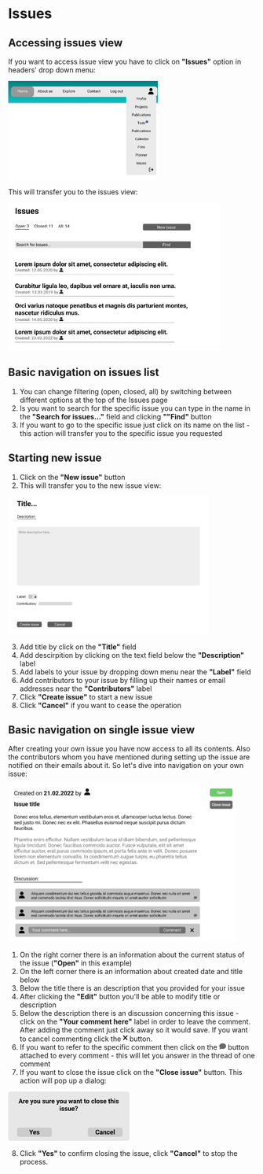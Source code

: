 # Issues

## Accessing issues view

If you want to access issue view you have to click on **"Issues"** option in headers' drop down menu:

<img src='../../img/header.png' height=200>

This will transfer you to the issues view:

<img src='../../img/issues.png' height=300>

## Basic navigation on issues list

1. You can change filtering (open, closed, all) by switching between different options at the top of the Issues page 
2. Is you want to search for the specific issue you can type in the name in the **"Search for issues..."** field and clicking **""Find"** button
3. If you want to go to the specific issue just click on its name on the list - this action will transfer you to the specific issue you requested

## Starting new issue

1. Click on the **"New issue"** button
2. This will transfer you to the new issue view:

<img src='../../img/new issue.png' height=280>    

3. Add title by click on the **"Title"** field
4. Add descirpition by clicking on the text field below the **"Description"** label
5. Add labels to your issue by dropping down menu near the **"Label"** field
6. Add contributors to your issue by filling up their names or email addresses near the **"Contributors"** label
7. Click **"Create issue"** to start a new issue
8. Click **"Cancel"** if you want to cease the operation

## Basic navigation on single issue view

After creating your own issue you have now access to all its contents. Also the contributors whom you have mentioned during setting up the issue are notified on their emails about it. So let's dive into navigation on your own issue:

<img src='../../img/issue.png' height=320>

1. On the right corner there is an information about the current status of the issue (**"Open"** in this example) 
2. On the left corner there is an information about created date and title below
3. Below the title there is an description that you provided for your issue
4. After clicking the **"Edit"** button you'll be able to modify title or description
5. Below the description there is an discussion concerning this issue - click on the **"Your comment here"** label in order to leave the comment. After adding the comment just click away so it would save. If you want to cancel commenting click the <img src='../../img/xmark.png' height=15> button.
6. If you want to refer to the specific comment then click on the <img src='../../img/dymek.png' height=14> button attached to every comment - this will let you answer in the thread of one comment
7. If you want to close the issue click on the **"Close issue"** button. This action will pop up a dialog:

<img src='../../img/close.png' height=100>

8. Click **"Yes"** to confirm closing the issue, click **"Cancel"** to stop the process. 
